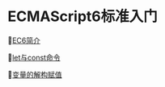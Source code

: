# ECMAScript6标准入门


:triangular_ruler:[EC6简介](https://github.com/Lumnca/ECMAScript6/blob/master/EC6%E7%AE%80%E4%BB%8B)

:triangular_ruler:[let与const命令](https://github.com/Lumnca/ECMAScript6/blob/master/letandconst.md)

:triangular_ruler:[变量的解构赋值](https://github.com/Lumnca/ECMAScript6/blob/master/%E5%8F%98%E9%87%8F%E7%9A%84%E8%A7%A3%E6%9E%84%E8%B5%8B%E5%80%BC.md)
